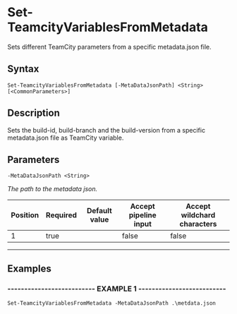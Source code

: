 

# Set-TeamcityVariablesFromMetadata

Sets different TeamCity parameters from a specific metadata.json file.
## Syntax

    Set-TeamcityVariablesFromMetadata [-MetaDataJsonPath] <String> [<CommonParameters>]


## Description

Sets the build-id, build-branch and the build-version from a specific metadata.json file
as TeamCity variable.





## Parameters

    
    -MetaDataJsonPath <String>
_The path to the metadata json._

| Position | Required | Default value | Accept pipeline input | Accept wildchard characters |
| -------- | -------- | ------------- | --------------------- | --------------------------- |
| 1 | true |  | false | false |


----

    

## Examples

### -------------------------- EXAMPLE 1 --------------------------
    Set-TeamcityVariablesFromMetadata -MetaDataJsonPath .\metdata.json































